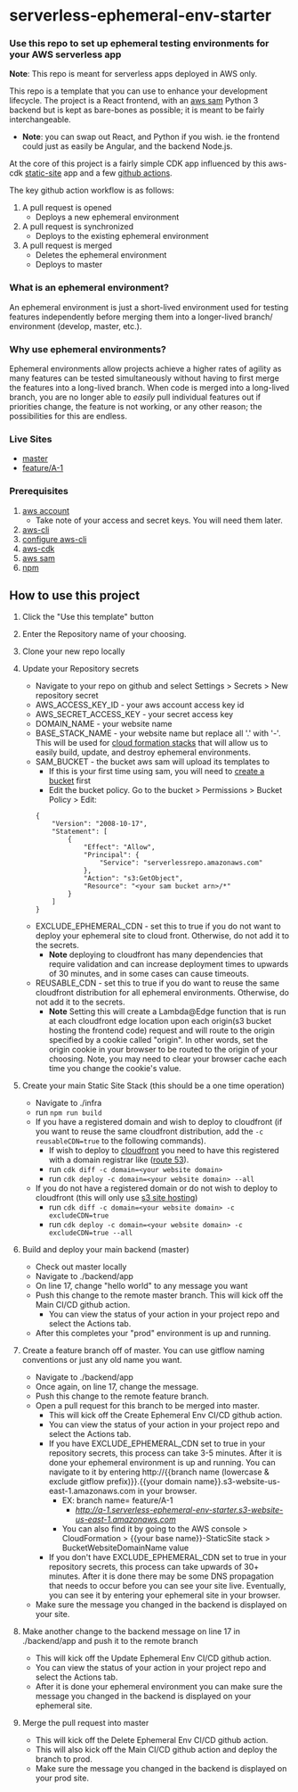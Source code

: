 # serverless-ephemeral-env-starter

### Use this repo to set up ephemeral testing environments for your AWS serverless app
**Note**: This repo is meant for serverless apps deployed in AWS only.

This repo is a template that you can use to enhance your development lifecycle. The project is a React frontend, 
with an [aws sam](https://aws.amazon.com/serverless/sam/)
Python 3 backend but is kept as bare-bones as possible; it is meant to be fairly interchangeable. 
- **Note**: you can swap out React, and Python if you wish. ie the frontend could just as easily be Angular, 
and the backend Node.js.

At the core of this project is a fairly simple CDK app influenced by this aws-cdk
[static-site](https://github.com/aws-samples/aws-cdk-examples/tree/master/typescript/static-site) app and a few
[github actions](https://docs.github.com/en/free-pro-team@latest/actions).

The key github action workflow is as follows:
1. A pull request is opened
    - Deploys a new ephemeral environment
2. A pull request is synchronized
    - Deploys to the existing ephemeral environment
3. A pull request is merged
    - Deletes the ephemeral environment
    - Deploys to master

### What is an ephemeral environment?
An ephemeral environment is just a short-lived environment used for testing features independently before merging them 
into a longer-lived branch/ environment (develop, master, etc.).

### Why use ephemeral environments?
Ephemeral environments allow projects achieve a higher rates of agility as many features can be tested simultaneously 
without having to first merge the features into a long-lived branch. When code is merged into a long-lived branch, you 
are no longer able to *easily* pull individual features out if priorities change, the feature is not working, or any other 
reason; the possibilities for this are endless. 

### Live Sites
 - [master](http://serverless-ephemeral-env-starter.s3-website-us-east-1.amazonaws.com/)
 - [feature/A-1](http://a-1.serverless-ephemeral-env-starter.s3-website-us-east-1.amazonaws.com/)

### Prerequisites
1. [aws account](https://aws.amazon.com/free)
    - Take note of your access and secret keys. You will need them later.
2. [aws-cli](https://docs.aws.amazon.com/cli/latest/userguide/install-cliv2.html)
3. [configure aws-cli](https://docs.aws.amazon.com/cli/latest/userguide/cli-configure-quickstart.html)
4. [aws-cdk](https://docs.aws.amazon.com/cdk/latest/guide/getting_started.html)
5. [aws sam](https://aws.amazon.com/serverless/sam/)
6. [npm](https://www.npmjs.com/get-npm)


## How to use this project
1. Click the "Use this template" button
2. Enter the Repository name of your choosing. 
3. Clone your new repo locally
4. Update your Repository secrets
    - Navigate to your repo on github and select Settings > Secrets > New repository secret 
    - AWS_ACCESS_KEY_ID - your aws account access key id
    - AWS_SECRET_ACCESS_KEY - your secret access key
    - DOMAIN_NAME - your website name 
    - BASE_STACK_NAME - your website name but replace all '.' with '-'.
    This will be used for [cloud formation stacks](https://docs.aws.amazon.com/AWSCloudFormation/latest/UserGuide/stacks.html) that will 
    allow us to easily build, update, and destroy ephemeral environments.
    - SAM_BUCKET - the bucket aws sam will upload its templates to
        - If this is your first time using sam, you will need to 
        [create a bucket](https://docs.aws.amazon.com/AmazonS3/latest/user-guide/create-bucket.html) first
        - Edit the bucket policy. Go to the bucket > Permissions > Bucket Policy > Edit:
        ```
        {
            "Version": "2008-10-17",
            "Statement": [
                {
                    "Effect": "Allow",
                    "Principal": {
                        "Service": "serverlessrepo.amazonaws.com"
                    },
                    "Action": "s3:GetObject",
                    "Resource": "<your sam bucket arn>/*"
                }
            ]
        }
        ```
    - EXCLUDE_EPHEMERAL_CDN - set this to true if you do not want to deploy your ephemeral site to cloud front. 
    Otherwise, do not add it to the secrets.
        - **Note**  deploying to cloudfront has many dependencies that require validation and can increase deployment 
        times to upwards of 30 minutes, and in some cases can cause timeouts.
    - REUSABLE_CDN - set this to true if you do want to reuse the same cloudfront distribution for all ephemeral environments.
      Otherwise, do not add it to the secrets. 
        - **Note**  Setting this will create a Lambda@Edge function that is run at each cloudfront edge location upon 
          each origin(s3 bucket hosting the frontend code) request and will route to the origin specified by a cookie 
          called "origin". In other words, set the origin cookie in your browser to be routed to the origin of your 
          choosing. Note, you may need to clear your browser cache each time you change the cookie's value.

5. Create your main Static Site Stack (this should be a one time operation)
    - Navigate to ./infra
    - run `npm run build`
    - If you have a registered domain and wish to deploy to cloudfront (if you want to reuse the same cloudfront 
      distribution, add the `-c reusableCDN=true` to the following commands).
        - If wish to deploy to 
        [cloudfront](https://aws.amazon.com/premiumsupport/knowledge-center/cloudfront-https-requests-s3/) you need 
        to have this registered with a domain registrar like 
        ([route 53](https://docs.aws.amazon.com/Route53/latest/DeveloperGuide/domain-register.html)).
        - run `cdk diff -c domain=<your website domain>`
        - run `cdk deploy -c domain=<your website domain> --all`
    - If you do not have a registered domain or do not wish to deploy to cloudfront 
    (this will only use [s3 site hosting](https://docs.aws.amazon.com/AmazonS3/latest/dev/WebsiteHosting.html))
        - run `cdk diff -c domain=<your website domain> -c excludeCDN=true`
        - run `cdk deploy -c domain=<your website domain> -c excludeCDN=true --all`
6. Build and deploy your main backend (master)
    - Check out master locally
    - Navigate to ./backend/app
    - On line 17, change "hello world" to any message you want
    - Push this change to the remote master branch. This will kick off the Main CI/CD github action.
        - You can view the status of your action in your project repo and select the Actions tab.
    - After this completes your "prod" environment is up and running.
7. Create a feature branch off of master. You can use gitflow naming conventions or just any old name you want.
    - Navigate to ./backend/app
    - Once again, on line 17, change the message.
    - Push this change to the remote feature branch. 
    - Open a pull request for this branch to be merged into master. 
        - This will kick off the Create Ephemeral Env CI/CD github action.
        - You can view the status of your action in your project repo and select the Actions tab.
        - If you have EXCLUDE_EPHEMERAL_CDN set to true in your repository secrets, this process can take 3-5 minutes. 
        After it is done your ephemeral environment is up and running. You can navigate to it by entering 
        http://{{branch name (lowercase & exclude gitflow prefix)}}.{{your domain name}}.s3-website-us-east-1.amazonaws.com
        in your browser.
            - EX: branch name= feature/A-1 
                - *http://a-1.serverless-ephemeral-env-starter.s3-website-us-east-1.amazonaws.com*
            - You can also find it by going to the AWS console > CloudFormation > {{your base name}}-StaticSite stack > BucketWebsiteDomainName value
        - If you don't have EXCLUDE_EPHEMERAL_CDN set to true in your repository secrets, this process can take upwards 
        of 30+ minutes. After it is done there may be some DNS propagation that needs to occur before you can see your site live.
        Eventually, you can see it by entering your ephemeral site in your browser.
    - Make sure the message you changed in the backend is displayed on your site.
8. Make another change to the backend message on line 17 in ./backend/app and push it to the remote branch
    - This will kick off the Update Ephemeral Env CI/CD github action.
    - You can view the status of your action in your project repo and select the Actions tab.
    - After it is done your ephemeral environment you can make sure the message you changed in the backend is 
    displayed on your ephemeral site.
9. Merge the pull request into master
    - This will kick off the Delete Ephemeral Env CI/CD github action.
    - This will also kick off the Main CI/CD github action and deploy the branch to prod.
    - Make sure the message you changed in the backend is displayed on your prod site.

    
    

